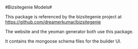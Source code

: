 #Bizsitegenie Models#

This package is referenced by the bizsitegenie project at https://github.com/dreamerkumar/bizsitegenie

The website and the yeoman generator both use this package.

It contains the mongoose schema files for the builder UI.